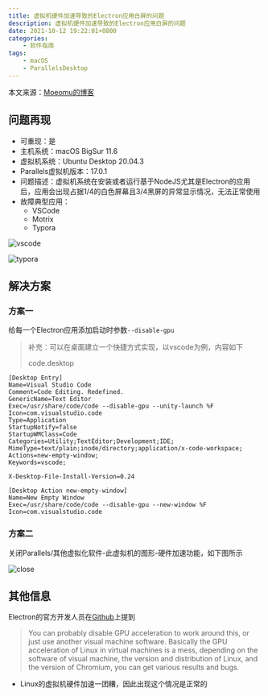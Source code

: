 ```yaml
---
title: 虚拟机硬件加速导致的Electron应用白屏的问题
description: 虚拟机硬件加速导致的Electron应用白屏的问题
date: 2021-10-12 19:22:01+0800
categories:
    - 软件指南
tags:
    - macOS
    - ParallelsDesktop
---
```


本文来源：[Moeomu的博客](/zh-cn/posts/虚拟机硬件加速导致的electron应用白屏的问题/)

## 问题再现

- 可重现：是
- 主机系统：macOS BigSur 11.6
- 虚拟机系统：Ubuntu Desktop 20.04.3
- Parallels虚拟机版本：17.0.1
- 问题描述：虚拟机系统在安装或者运行基于NodeJS尤其是Electron的应用后，应用会出现占据1/4的白色屏幕且3/4黑屏的异常显示情况，无法正常使用
- 故障典型应用：
  - VSCode
  - Motrix
  - Typora

![vscode](https://i.loli.net/2021/10/13/WvksDr9PTQFi3ut.png)

![typora](https://i.loli.net/2021/10/13/bRWZPJSQqjhFUNG.png)

## 解决方案

### 方案一

给每一个Electron应用添加启动时参数`--disable-gpu`

> 补充：可以在桌面建立一个快捷方式实现，以vscode为例，内容如下
>
> code.desktop

```shell
[Desktop Entry]
Name=Visual Studio Code
Comment=Code Editing. Redefined.
GenericName=Text Editor
Exec=/usr/share/code/code --disable-gpu --unity-launch %F
Icon=com.visualstudio.code
Type=Application
StartupNotify=false
StartupWMClass=Code
Categories=Utility;TextEditor;Development;IDE;
MimeType=text/plain;inode/directory;application/x-code-workspace;
Actions=new-empty-window;
Keywords=vscode;

X-Desktop-File-Install-Version=0.24

[Desktop Action new-empty-window]
Name=New Empty Window
Exec=/usr/share/code/code --disable-gpu --new-window %F
Icon=com.visualstudio.code
```

### 方案二

关闭Parallels/其他虚拟化软件-此虚拟机的图形-硬件加速功能，如下图所示

![close](https://i.loli.net/2021/10/13/vSLmaJbtXiBd3xR.png)

## 其他信息

Electron的官方开发人员在[Github](https://github.com/electron/electron/issues/5257#issuecomment-213890151)上提到

> You can probably disable GPU acceleration to work around this, or just use another visual machine software. Basically the GPU acceleration of Linux in virtual machines is a mess, depending on the software of visual machine, the version and distribution of Linux, and the version of Chromium, you can get various results and bugs.

- Linux的虚拟机硬件加速一团糟，因此出现这个情况是正常的
